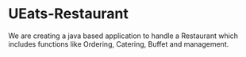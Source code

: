 # UEats-Restaurant
We are creating a java based application to handle a Restaurant which includes functions like Ordering, Catering, Buffet and management.

